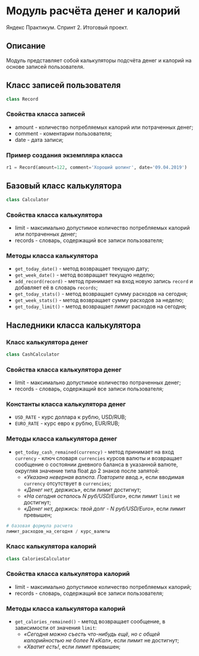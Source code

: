 # Модуль расчёта денег и калорий

Яндекс Практикум. Спринт 2. Итоговый проект.

## Описание

Модуль представляет собой калькуляторы подсчёта денег и калорий на основе записей пользователя.

## Класс записей пользователя

```python
class Record
```

### Свойства класса записей

* amount - количество потребляемых калорий или потраченных денег;
* comment - коментарии пользователя;
* date - дата записи;

### Пример создания экземпляра класса

```python
r1 = Record(amount=122, comment='Хороший шопинг', date='09.04.2019')
```

## Базовый класс калькулятора

```python
class Calculator
```

### Свойства класса калькулятора

* limit - максимально допустимое количество потребляемых калорий или потраченных денег;
* records - словарь, содержащий все записи пользователя;

### Методы класса калькулятора

* `get_today_date()` - метод возвращает текущую дату;
* `get_week_date()` - метод возвращает текущую неделю;
* `add_record(record)` - метод принимает на вход новую запись `record` и добавляет её в словарь `records`;
* `get_today_stats()` - метод возвращает сумму расходов на сегодня;
* `get_week_stats()` - метод возвращает сумму расходов за неделю;
* `get_today_limit()` - метод возвращает лимит расходов на сегодня;

## Наследники класса калькулятора

### Класс калькулятора денег

```python
class CashCalculator
```

### Свойства класса калькулятора денег

* limit - максимально допустимое количество потраченных денег;
* records - словарь, содержащий все записи пользователя;

### Константы класса калькулятора денег

* `USD_RATE` - курс доллара к рублю, USD/RUB;
* `EURO_RATE` - курс евро к рублю, EUR/RUB;

### Методы класса калькулятора денег

* `get_today_cash_remained(currency)` - метод принимает на вход `currency` - ключ словаря `currencies` курсов валюты и возвращает сообщение о состоянии дневного баланса в указанной валюте, округляя значение типа float до 2 знаков после запятой:
  * *«Указана неверная валюта. Повторите ввод.»*, если вводимая `currency` отсутствует в `currencies`;
  * *«Денег нет, держись»*, если лимит достигнут;
  * *«На сегодня осталось N руб/USD/Euro»*, если лимит `limit` не достигнут;
  * *«Денег нет, держись: твой долг - N руб/USD/Euro»*, если лимит превышен;

```python
# базовая формула расчета
лимит_расходов_на_сегодня / курс_валюты
```

### Класс калькулятора калорий

```python
class CaloriesCalculator
```

### Свойства класса калькулятора калорий

* limit - максимально допустимое количество потребляемых калорий;
* records - словарь, содержащий все записи пользователя;

### Методы класса калькулятора калорий

* `get_calories_remained()` - метод возвращает сообщение, в зависимости от значения `limit`:
  * *«Сегодня можно съесть что-нибудь ещё, но с общей калорийностью не более N кКал»*, если лимит не достигнут;
  * *«Хватит есть!*, если лимит превышен;
